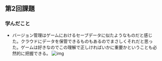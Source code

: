 ## 第2回課題
### 学んだこと
* バージョン管理はゲームにおけるセーブデータに似たようなものだと感じた。クラウドにデータを保管できるものもあるのでまさしくそれだと思った。ゲームは好きなのでこの理解で正しければいかに重要かということも必然的に把握できる。
![img](https://1.bp.blogspot.com/-APe13dG1QiY/Wm1ypQjCskI/AAAAAAABJ6g/UHHWDomFCeMY7fxzfzYc26TrNwAcT12xACLcBGAs/s800/game_friends_kids_sueoki.png)
